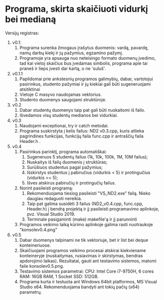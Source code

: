 # Programa, skirta skaičiuoti vidurkį bei medianą
Versijų registras:
1. v0.1:
	1. Programa surenka žmogaus įrašytus duomenis: vardą, pavardę, namų darbų kiekį ir jų pažymius, egzamino pažymį. 
	2. Programoje yra apsauga nuo neteisingo formato duomenų įvedimo, tad kai vietoj skaičius bus įvedamas simbolis, programa apie tai praneš ir lieps įvesti dar kartą, o ne 'suluš'. 
2. v0.1.1
	1. Papildomai prie ankstesnių programos galimybių, dabar, vartotojui pasirinkus, studento pažymiai ir jų kiekiai gali būti sugeneruojami atsitiktinai
	2. Vietoje C masyvo naudojamas vektorius.
	3. Studento duomenys saugojami struktūroje.
3. v0.2
	1. Dabar studentų duomenys taip pat gali būti nuskaitomi iš failo.
	2. Išvedamos visų studentų medianos bei vidurkiai.
4. v0.3
	1. Naudojami exceptionai, try ir catch metodai.
	2. Programa suskirstyta į kelis failus: ND2 v0.3.cpp, kuris atlieka pagrindines funkcijas, funkcijų faila func.cpp ir antraščių faila Header.h .
5. v0.4
	1. Pasirinkus parinktį, programa automatiškai:
		1. Sugeneruos 5 studentų failus (1k, 10k, 100k, 1M, 10M failus);
		2. Nuskaitys iš failų duomenis į struktūras;
		3. Surūšiuos studentus pagal pažymius;
		4. Išskirstys studentus į pabiručius (vidurkis < 5) ir protingučius (vidurkis >= 5);
		5. Išves atskirus pabiručių ir protingučių failus.
	2. Norint pasileisti programą: 
		1. Rekomenduojama tiesiog pasileisti "VS_ND2.exe" failą. Nieko daugiau redaguoti nereikia.
		2. Taip pat galima susidėti 3 failus (ND2_v0.4.cpp, func.cpp, Header.h) į bendrą projektą ir jį pasileisti programavimo aplinkoje, pvz. Visual Studio 2019.
		3. Terminale pasigaminti (make) makefile'ą ir jį parunninti
	3. Programos veikimo laiką kūrimo aplinkoje galima rasti nuotraukoje "konsolev0.4.png"
6.  v0.5
	1. Dabar duomenys talpinami ne tik vektoriuje, bet ir list bei deque konteineriuose.
	2. Skaičiuojami programos veikimo procesai atskirai kiekviename konteineryje (nuskaitymas, rusiavimas ir skirstymas, bendras apdorojimo laikas). Rezultatai, gauti ant testavimo sistemos, matomi faile konsolev0.5.png.
	3. Testavimo sistemos parametrai:
		CPU: Intel Core i7-9750H, 6 cores
		RAM: 16GB RAM, 1 Socket
		SSD: 512GB.
	4. Programa kurta ir testuota ant Windows 64bit platformos, MS Visual Studio x64. Rekomenduojama bandyti ant tokių pačių (x64) parametrų.


